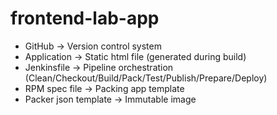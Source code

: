 # frontend-lab-app

- GitHub -> Version control system
- Application -> Static html file (generated during build)
- Jenkinsfile -> Pipeline orchestration (Clean/Checkout/Build/Pack/Test/Publish/Prepare/Deploy)
- RPM spec file -> Packing app template
- Packer json template -> Immutable image
